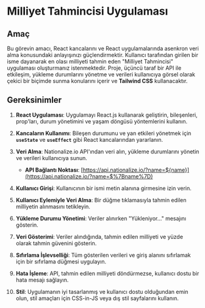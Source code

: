# Milliyet Tahmincisi Uygulaması

## Amaç

Bu görevin amacı, React kancalarını ve React uygulamalarında asenkron veri alma konusundaki anlayışınızı güçlendirmektir. Kullanıcı tarafından girilen bir isme dayanarak en olası milliyeti tahmin eden "Milliyet Tahmincisi" uygulaması oluşturmanız istenmektedir. Proje, üçüncü taraf bir API ile etkileşim, yükleme durumlarını yönetme ve verileri kullanıcıya görsel olarak çekici bir biçimde sunma konularını içerir ve **Tailwind CSS** kullanacaktır.

## Gereksinimler

1. **React Uygulaması**: Uygulamayı React.js kullanarak geliştirin, bileşenleri, prop'ları, durum yönetimini ve yaşam döngüsü yöntemlerini kullanın.

2. **Kancaların Kullanımı**: Bileşen durumunu ve yan etkileri yönetmek için **`useState`** ve **`useEffect`** gibi React kancalarından yararlanın.

3. **Veri Alma**: Nationalize.io API'ından veri alın, yükleme durumlarını yönetin ve verileri kullanıcıya sunun.

    - **API Bağlantı Noktası**: [https://api.nationalize.io/?name=${name}](https://api.nationalize.io/?name=$%7Bname%7D)

4. **Kullanıcı Girişi**: Kullanıcının bir ismi metin alanına girmesine izin verin.

5. **Kullanıcı Eylemiyle Veri Alma**: Bir düğme tıklamasıyla tahmin edilen milliyetin alınmasını tetikleyin.

6. **Yükleme Durumu Yönetimi**: Veriler alınırken "Yükleniyor..." mesajını gösterin.

7. **Veri Gösterimi**: Veriler alındığında, tahmin edilen milliyeti ve yüzde olarak tahmin güvenini gösterin.

8. **Sıfırlama İşlevselliği**: Tüm gösterilen verileri ve giriş alanını sıfırlamak için bir sıfırlama düğmesi uygulayın.

9. **Hata İşleme**: API, tahmin edilen milliyeti döndürmezse, kullanıcı dostu bir hata mesajı sağlayın.

10. **Stil**: Uygulamanın iyi tasarlanmış ve kullanıcı dostu olduğundan emin olun, stil amaçları için CSS-in-JS veya dış stil sayfalarını kullanın.
